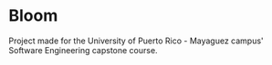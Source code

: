 # Bloom
Project made for the University of Puerto Rico - Mayaguez campus' Software Engineering capstone course.
